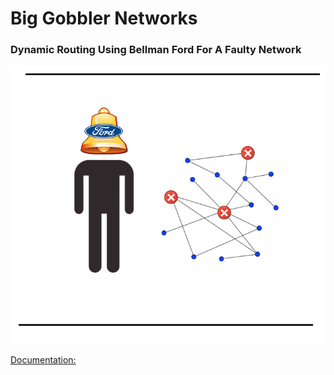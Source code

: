 # Big Gobbler Networks

### Dynamic Routing Using Bellman Ford For A Faulty Network

![alt text](readme_photo/bellman.png)

[Documentation:](../Project_final/CPE400_finalProject_writeUp.pdf)
